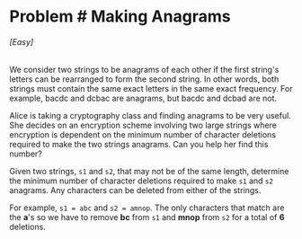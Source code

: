 # Problem # Making Anagrams

###### [Easy]

We consider two strings to be anagrams of each other if the first string's
letters can be rearranged to form the second string. In other words, both
strings must contain the same exact letters in the same exact frequency. For
example, bacdc and dcbac are anagrams, but bacdc and dcbad are not.

Alice is taking a cryptography class and finding anagrams to be very useful. She
decides on an encryption scheme involving two large strings where encryption is
dependent on the minimum number of character deletions required to make the two
strings anagrams. Can you help her find this number?

Given two strings, `s1` and `s2`, that may not be of the same length, determine
the minimum number of character deletions required to make `s1` and `s2`
anagrams. Any characters can be deleted from either of the strings.

For example, `s1 = abc` and `s2 = amnop`. The only characters that match are the
**a**'s so we have to remove **bc** from `s1` and **mnop** from `s2` for a total
of **6** deletions.
